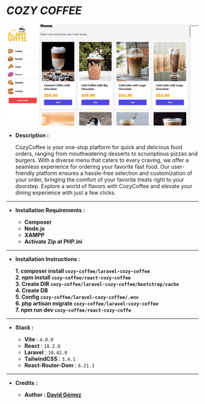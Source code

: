 # _COZY COFFEE_

![THUMBNAIL](resources/images/Thumbnail.png)

- **Description :**

  CozyCoffee is your one-stop platform for quick and delicious food orders, ranging from mouthwatering desserts to scrumptious pizzas and burgers. With a diverse menu that caters to every craving, we offer a seamless experience for ordering your favorite fast food. Our user-friendly platform ensures a hassle-free selection and customization of your order, bringing the comfort of your favorite treats right to your doorstep. Explore a world of flavors with CozyCoffee and elevate your dining experience with just a few clicks.

---

- **Installation Requirements :**

  - **Composer**
  - **Node.js**
  - **XAMPP**
  - **Activate Zip at PHP.ini**

---

- **Installation Instructions :**

  **1. composer install `cozy-coffee/laravel-cozy-coffee`**<br>
  **2. npm install `cozy-coffee/react-cozy-coffee`**<br>
  **3. Create DIR `cozy-coffee/laravel-cozy-coffee/bootstrap/cache`**<br>
  **4. Create DB**<br>
  **5. Config `cozy-coffee/laravel-cozy-coffee/.env`**<br>
  **6. php artisan migrate `cozy-coffee/laravel-cozy-coffee`**<br>
  **7. npm run dev `cozy-coffee/react-cozy-coffe`**<br>

---

- **Stack :**

  - **Vite** : `4.0.0`
  - **React** : `18.2.0`
  - **Laravel** : `10.42.0`
  - **TailwindCSS** : `3.4.1`
  - **React-Router-Dom** : `6.21.3`

---

- **Credits :**

  - **Author : [David Gómez](https://github.com/DavidGomezToca)**
